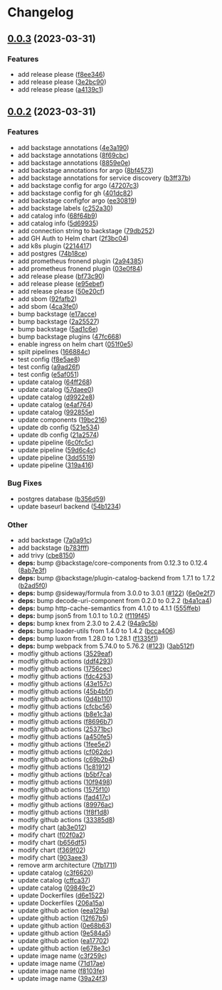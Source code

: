 # Changelog

## [0.0.3](https://github.com/ortelius/backstage/compare/root-v0.0.2...root-v0.0.3) (2023-03-31)


### Features

* add release please ([f8ee346](https://github.com/ortelius/backstage/commit/f8ee346bbc03705a375877eb6a2420815aeac843))
* add release please ([3e2bc90](https://github.com/ortelius/backstage/commit/3e2bc9097ec4155b43fcd156203e376f224b5cb2))
* add release please ([a4139c1](https://github.com/ortelius/backstage/commit/a4139c15288c83bc4893d1f7c865c43db11534c7))

## [0.0.2](https://github.com/ortelius/backstage/compare/root-v0.0.1...root-v0.0.2) (2023-03-31)


### Features

* add backstage annotations ([4e3a190](https://github.com/ortelius/backstage/commit/4e3a190de184c438169f6b6fa02a0568c1ae476d))
* add backstage annotations ([8f69cbc](https://github.com/ortelius/backstage/commit/8f69cbcafe2bb4fca24bab5d5e2938128df8cdc9))
* add backstage annotations ([8859e0e](https://github.com/ortelius/backstage/commit/8859e0e061050c02d9e59a4d45a0cd01a84bb88a))
* add backstage annotations for argo ([8bf4573](https://github.com/ortelius/backstage/commit/8bf45733b8e81d123844738abf11f96f1b9f3062))
* add backstage annotations for service discovery ([b3ff37b](https://github.com/ortelius/backstage/commit/b3ff37bf5ef35e03c4d3b117ce7815fba29545c7))
* add backstage config for argo ([47207c3](https://github.com/ortelius/backstage/commit/47207c33b17a3fb34f4d0d830277c2155cebbfc0))
* add backstage config for gh ([401dc82](https://github.com/ortelius/backstage/commit/401dc828d969a943f6a9d9223381d5eb2804be63))
* add backstage configfor argo ([ee30819](https://github.com/ortelius/backstage/commit/ee3081910ce71d84037d4925addd46504a257480))
* add backstage labels ([c252a30](https://github.com/ortelius/backstage/commit/c252a3011506719edbcf2b66be6c99032831c55c))
* add catalog info ([68f64b9](https://github.com/ortelius/backstage/commit/68f64b9e3f9bdb0472b081ea5d45b51fcaf45795))
* add catalog info ([5d69935](https://github.com/ortelius/backstage/commit/5d699351c79828f99b87b3087417e0cac00f91e9))
* add connection string to backstage ([79db252](https://github.com/ortelius/backstage/commit/79db252cbb75132f5fc6106ffc900b446c58ac43))
* add GH Auth to Helm chart ([2f3bc04](https://github.com/ortelius/backstage/commit/2f3bc040397d7d6b17e6b41d95a98ce6cab45da0))
* add k8s plugin ([2214417](https://github.com/ortelius/backstage/commit/22144170dac0031993672841ccfec23de9dec9d0))
* add postgres ([74b18ce](https://github.com/ortelius/backstage/commit/74b18ce0bede29b2f8ba1c9b1793a409237c2d95))
* add prometheus fronend plugin ([2a94385](https://github.com/ortelius/backstage/commit/2a94385625b245fe9647d9ef6c48ca4a776d4ed2))
* add prometheus fronend plugin ([03e0f84](https://github.com/ortelius/backstage/commit/03e0f846f6b4a9ec09a2caa1a8196cb96b83ec13))
* add release please ([bf73c90](https://github.com/ortelius/backstage/commit/bf73c90b21f9fe369c3b7806275daec1237f95a9))
* add release please ([e95ebef](https://github.com/ortelius/backstage/commit/e95ebef6b16336fb705d3c6ccf38461037b055f3))
* add release please ([50e20cf](https://github.com/ortelius/backstage/commit/50e20cf12d10fc134a6358e5ef09d01f3d36f663))
* add sbom ([92fafb2](https://github.com/ortelius/backstage/commit/92fafb2748a91902151af5f720a8768a0fcd8a9a))
* add sbom ([4ca3fe0](https://github.com/ortelius/backstage/commit/4ca3fe03d66096546e2596a91dd7643fa4673cb2))
* bump backstage ([e17acce](https://github.com/ortelius/backstage/commit/e17acce97077ddcab3d77f1d2e88474fbd7e13fa))
* bump backstage ([2a25527](https://github.com/ortelius/backstage/commit/2a2552754ea883b18e9ba848679a899b72da5105))
* bump backstage ([5ad1c6e](https://github.com/ortelius/backstage/commit/5ad1c6e7a6d8b195e6c4d1c2b5a8b862230b5e30))
* bump backstage plugins ([47fc668](https://github.com/ortelius/backstage/commit/47fc6689be8e729468f23eb99123f3b1038285dd))
* enable ingress on helm chart ([051f0e5](https://github.com/ortelius/backstage/commit/051f0e525d07cab8167dbd9467ce15cb9e83e32c))
* spilt pipelines ([166884c](https://github.com/ortelius/backstage/commit/166884cbd68c73bd367ca923cbdf5400f3611e63))
* test config ([f8e5ae8](https://github.com/ortelius/backstage/commit/f8e5ae8e63c5664c1fd58fe7db4d0d867413891c))
* test config ([a9ad26f](https://github.com/ortelius/backstage/commit/a9ad26f60ecd9ab4a9ce1d9cad70f820ab38c0f9))
* test config ([e5af051](https://github.com/ortelius/backstage/commit/e5af05116ced5a63f8474262970046a054cb3d98))
* update catalog ([64ff268](https://github.com/ortelius/backstage/commit/64ff268868ca28719403627b318c0591544c5b43))
* update catalog ([57daee0](https://github.com/ortelius/backstage/commit/57daee03bbb80c0572ac2d0d18553f3051ffbb80))
* update catalog ([d9922e8](https://github.com/ortelius/backstage/commit/d9922e8588c63e1bf91c895dd8d2edf135ffa8dc))
* update catalog ([e4af764](https://github.com/ortelius/backstage/commit/e4af764f184e31edc9b7d4ae18f4ef80d7e685d2))
* update catalog ([992855e](https://github.com/ortelius/backstage/commit/992855eeb92bf46c9f9efc336df1d3cfbbbfc168))
* update components ([19bc216](https://github.com/ortelius/backstage/commit/19bc216a15af22b8273d6a95a9c54c77abf7a795))
* update db config ([521e534](https://github.com/ortelius/backstage/commit/521e534aea500096ed9048242d665796eedb0be9))
* update db config ([21a2574](https://github.com/ortelius/backstage/commit/21a25746cd8fc2413a561bcd168d9c96d93a835c))
* update pipeline ([6c0fc5c](https://github.com/ortelius/backstage/commit/6c0fc5c4282ca6b33b740693676fcc0e596e7b3e))
* update pipeline ([59d6c4c](https://github.com/ortelius/backstage/commit/59d6c4ce8ab149d009cbb080052b0ecae375baf0))
* update pipeline ([3dd5519](https://github.com/ortelius/backstage/commit/3dd55192faec6eaae46a633bde73b7652ae2488b))
* update pipeline ([319a416](https://github.com/ortelius/backstage/commit/319a416e1125b159a8d8603e1108f2b3b7d48e6c))


### Bug Fixes

* postgres database ([b356d59](https://github.com/ortelius/backstage/commit/b356d593bffa86102e12a993b62938c89becfd28))
* update baseurl backend ([54b1234](https://github.com/ortelius/backstage/commit/54b1234bfef3a3416cf4281b82547921c896850c))


### Other

* add backstage ([7a0a91c](https://github.com/ortelius/backstage/commit/7a0a91c680351adae566880abcebd98a07949b90))
* add backstage ([b783fff](https://github.com/ortelius/backstage/commit/b783fff042266436f505d442be7f8922f360185d))
* add trivy ([cbe8150](https://github.com/ortelius/backstage/commit/cbe81506b0df3b310d4e3e14997f430b2aaefcaa))
* **deps:** bump @backstage/core-components from 0.12.3 to 0.12.4 ([8ab7e3f](https://github.com/ortelius/backstage/commit/8ab7e3f1156e24045137405de70d2c3ecf9ca7c2))
* **deps:** bump @backstage/plugin-catalog-backend from 1.7.1 to 1.7.2 ([b2ad5f0](https://github.com/ortelius/backstage/commit/b2ad5f02d97923bd117b8604c1296a3bb0bc3416))
* **deps:** bump @sideway/formula from 3.0.0 to 3.0.1 ([#122](https://github.com/ortelius/backstage/issues/122)) ([6e0e2f7](https://github.com/ortelius/backstage/commit/6e0e2f7ab52551834642a088d374f58f66b07866))
* **deps:** bump decode-uri-component from 0.2.0 to 0.2.2 ([b4a1ca4](https://github.com/ortelius/backstage/commit/b4a1ca4991387c82832f45f7870da7bdaf3cb776))
* **deps:** bump http-cache-semantics from 4.1.0 to 4.1.1 ([555ffeb](https://github.com/ortelius/backstage/commit/555ffebb19080bd664ff914a24ab045df55f10cc))
* **deps:** bump json5 from 1.0.1 to 1.0.2 ([f119f45](https://github.com/ortelius/backstage/commit/f119f4579c9d701fb622b12c55ac543ad8f7c5ab))
* **deps:** bump knex from 2.3.0 to 2.4.2 ([94a9c5b](https://github.com/ortelius/backstage/commit/94a9c5b63e4542daebbbfe0aa9844a52e7160248))
* **deps:** bump loader-utils from 1.4.0 to 1.4.2 ([bcca406](https://github.com/ortelius/backstage/commit/bcca40684741cc4663333d30148cf62eabdab4ef))
* **deps:** bump luxon from 1.28.0 to 1.28.1 ([f1335f1](https://github.com/ortelius/backstage/commit/f1335f146eb30d8e2161eb30a3ba484962ab4673))
* **deps:** bump webpack from 5.74.0 to 5.76.2 ([#123](https://github.com/ortelius/backstage/issues/123)) ([3ab512f](https://github.com/ortelius/backstage/commit/3ab512fa78718dd7fd71a72a6dd0b48b109289d8))
* modfiy github actions ([3529eaf](https://github.com/ortelius/backstage/commit/3529eaf2ab3b5ac84c14e86b3ad8511832b72a58))
* modfiy github actions ([ddf4293](https://github.com/ortelius/backstage/commit/ddf42930e1157368fae2a64969469163f321286d))
* modfiy github actions ([1756cec](https://github.com/ortelius/backstage/commit/1756cecf8d84c557123da167d38739b8ae2aa5ef))
* modfiy github actions ([fdc4253](https://github.com/ortelius/backstage/commit/fdc42535f9754c50b75b200cbd0f54b842b22ce1))
* modfiy github actions ([43e157c](https://github.com/ortelius/backstage/commit/43e157cae00d18cb40f10870319ac8041c13097e))
* modfiy github actions ([45b4b5f](https://github.com/ortelius/backstage/commit/45b4b5f6f43cd2354004279fecdb56a479e6d8f8))
* modfiy github actions ([0d4b110](https://github.com/ortelius/backstage/commit/0d4b110553fbe35e8cd914c1cf1f97573297b528))
* modfiy github actions ([cfcbc56](https://github.com/ortelius/backstage/commit/cfcbc5655545777b157c55f7e7ecf180ea72d1d2))
* modfiy github actions ([b8e1c3a](https://github.com/ortelius/backstage/commit/b8e1c3a1e00c60ec1e10b20a09c97126e436b463))
* modfiy github actions ([f8696b7](https://github.com/ortelius/backstage/commit/f8696b772a0275cdc0207918bc5df34c9495f7da))
* modfiy github actions ([25371bc](https://github.com/ortelius/backstage/commit/25371bcca3621ebaf5f8a5af3642901eab610f83))
* modfiy github actions ([a450fe5](https://github.com/ortelius/backstage/commit/a450fe5fea45a5cee5f9c42f4f0f0e15c46d2291))
* modfiy github actions ([1fee5e2](https://github.com/ortelius/backstage/commit/1fee5e2337dec8df3850d161435e9e8bc91f7eed))
* modfiy github actions ([cf062dc](https://github.com/ortelius/backstage/commit/cf062dc4a04e1f8cd23a10df5241b7b5727704e4))
* modfiy github actions ([c69b2b4](https://github.com/ortelius/backstage/commit/c69b2b4b298b4fc15e1eb5ef8c1617953aea7bb7))
* modfiy github actions ([1c81912](https://github.com/ortelius/backstage/commit/1c81912fb6878f46920c9007bbb5de3ab0ec8791))
* modfiy github actions ([b5bf7ca](https://github.com/ortelius/backstage/commit/b5bf7ca783ed98ce8c0609deb20f9f952152f2db))
* modfiy github actions ([10f9498](https://github.com/ortelius/backstage/commit/10f9498b58e6d01dd17c2901887a500264e114d8))
* modfiy github actions ([1575f10](https://github.com/ortelius/backstage/commit/1575f10ce63f484b42c3d0b733eab19269098f1a))
* modfiy github actions ([fad417c](https://github.com/ortelius/backstage/commit/fad417c0e26b69197c6a5344ec9c53e401a68c4d))
* modfiy github actions ([89976ac](https://github.com/ortelius/backstage/commit/89976acd67f9366f58f007790f92b7e9ba8e77ed))
* modfiy github actions ([1f8f1d8](https://github.com/ortelius/backstage/commit/1f8f1d8b85ebccc341fd072730684cbaaaf49d18))
* modfiy github actions ([33385d8](https://github.com/ortelius/backstage/commit/33385d884a44dc3cdadce9b08e88d3e322881e49))
* modify chart ([ab3e012](https://github.com/ortelius/backstage/commit/ab3e0123c4efba5542ca79316668ca6e42cec184))
* modify chart ([f02f0a2](https://github.com/ortelius/backstage/commit/f02f0a2ac9d8b899e0c94d11d46c6cf97ac85020))
* modify chart ([b656df5](https://github.com/ortelius/backstage/commit/b656df516407fd007bed2ea4c1f07b1b2be04eee))
* modify chart ([f369f02](https://github.com/ortelius/backstage/commit/f369f0279c10155849aee37287c02f633f1da5d3))
* modify chart ([903aee3](https://github.com/ortelius/backstage/commit/903aee3666305a8c71e6320a8eb1fee2048c40dd))
* remove arm architecture ([7fb1711](https://github.com/ortelius/backstage/commit/7fb17115e1b5fd887b479554c15cea20b5dd2c54))
* update catalog ([c3f6620](https://github.com/ortelius/backstage/commit/c3f6620c77ee0be2f60c91fb18905d94bc8fd072))
* update catalog ([cffca37](https://github.com/ortelius/backstage/commit/cffca37c4f1eab79a26d5da1d3d8178f8165be59))
* update catalog ([09849c2](https://github.com/ortelius/backstage/commit/09849c225632d8770d766b3d5d23ae0afba3b0ef))
* update Dockerfiles ([d6e1522](https://github.com/ortelius/backstage/commit/d6e1522c47b8ca3fe4d96c99ac86706b50f8ff92))
* update Dockerfiles ([206a15a](https://github.com/ortelius/backstage/commit/206a15a6aa444ad188df68adccd171a7f7ad5404))
* update github action ([eea129a](https://github.com/ortelius/backstage/commit/eea129a118a4e62916e8a503280b1a75e3de9f9b))
* update github action ([12f67b5](https://github.com/ortelius/backstage/commit/12f67b5a9a109e6d053d137b881039aab43bc0e4))
* update github action ([0e68b63](https://github.com/ortelius/backstage/commit/0e68b63888927154a8177bad2768a9be3f70866d))
* update github action ([9e584a5](https://github.com/ortelius/backstage/commit/9e584a576ec2b116d40a4231edb3fcc68b0bc6fe))
* update github action ([ea17702](https://github.com/ortelius/backstage/commit/ea17702dac502a6e9405f5f5df446597d305ccbc))
* update github action ([e678e3c](https://github.com/ortelius/backstage/commit/e678e3cc1e181825f084dd9d2f2bc5b73777fa94))
* update image name ([c3f259c](https://github.com/ortelius/backstage/commit/c3f259c4b1c538c4f24589fc889c97ceee0e678c))
* update image name ([71d17ae](https://github.com/ortelius/backstage/commit/71d17aec300e60a29491ff8cd06ff21829b404e5))
* update image name ([f8103fe](https://github.com/ortelius/backstage/commit/f8103fec192452f4573704ffed35caa8e0559531))
* update image name ([39a24f3](https://github.com/ortelius/backstage/commit/39a24f3c049bf1d5d42dde9efa4bb5d36b628f6a))
